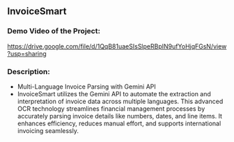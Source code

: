 ## InvoiceSmart

### Demo Video of the Project:

https://drive.google.com/file/d/1QqB81uaeSIsSlpeRBpIN9ufYoHjqFGsN/view?usp=sharing

### Description:
- Multi-Language Invoice Parsing with Gemini API
- InvoiceSmart utilizes the Gemini API to automate the extraction and interpretation of invoice data across multiple languages. This advanced OCR technology streamlines financial management processes by accurately parsing invoice details like numbers, dates, and line items. It enhances efficiency, reduces manual effort, and supports international invoicing seamlessly.


